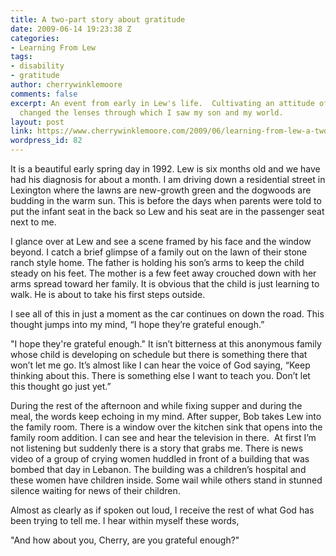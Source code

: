 ```yaml
---
title: A two-part story about gratitude
date: 2009-06-14 19:23:38 Z
categories:
- Learning From Lew
tags:
- disability
- gratitude
author: cherrywinklemoore
comments: false
excerpt: An event from early in Lew's life.  Cultivating an attitude of gratitude
  changed the lenses through which I saw my son and my world.
layout: post
link: https://www.cherrywinklemoore.com/2009/06/learning-from-lew-a-two-part-story-about-gratitude/
wordpress_id: 82
---
```


It is a beautiful early spring day in 1992. Lew is six months old and we have had his diagnosis for about a month. I am driving down a residential street in Lexington where the lawns are new-growth green and the dogwoods are budding in the warm sun. This is before the days when parents were told to put the infant seat in the back so Lew and his seat are in the passenger seat next to me.

I glance over at Lew and see a scene framed by his face and the window beyond. I catch a brief glimpse of a family out on the lawn of their stone ranch style home. The father is holding his son’s arms to keep the child steady on his feet. The mother is a few feet away crouched down with her arms spread toward her family. It is obvious that the child is just learning to walk. He is about to take his first steps outside.

I see all of this in just a moment as the car continues on down the road. This thought jumps into my mind, “I hope they’re grateful enough.”

"I hope they're grateful enough." It isn’t bitterness at this anonymous family whose child is developing on schedule but there is something there that won’t let me go. It’s almost like I can hear the voice of God saying, “Keep thinking about this. There is something else I want to teach you. Don’t let this thought go just yet.”

During the rest of the afternoon and while fixing supper and during the meal, the words keep echoing in my mind. After supper, Bob takes Lew into the family room. There is a window over the kitchen sink that opens into the family room addition. I can see and hear the television in there.  At first I’m not listening but suddenly there is a story that grabs me. There is news video of a group of crying women huddled in front of a building that was bombed that day in Lebanon. The building was a children’s hospital and these women have children inside. Some wail while others stand in stunned silence waiting for news of their children.

Almost as clearly as if spoken out loud, I receive the rest of what God has been trying to tell me. I hear within myself these words,

"And how about you, Cherry, are you grateful enough?"
